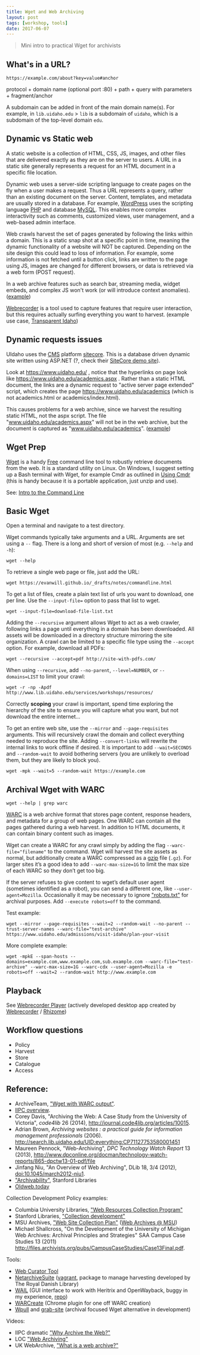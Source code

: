 ```yaml
---
title: Wget and Web Archiving 
layout: post
tags: [workshop, tools]
date: 2017-06-07
---
```


> Mini intro to practical Wget for archivists

## What's in a URL?

`https://example.com/about?key=value#anchor`

protocol + domain name (optional port :80) + path + query with parameters + fragment/anchor

A subdomain can be added in front of the main domain name(s). 
For example, in `lib.uidaho.edu` > `lib` is a subdomain of `uidaho`, which is a subdomain of the top-level domain `edu`.

## Dynamic vs Static web 

A static website is a collection of HTML, CSS, JS, images, and other files that are delivered exactly as they are on the server to users.
A URL in a static site generally represents a request for an HTML document in a specific file location. 

Dynamic web uses a server-side scripting language to create pages on the fly when a user makes a request.
Thus a URL represents a query, rather than an existing document on the server.
Content, templates, and metadata are usually stored in a database.
For example, [WordPress](https://wordpress.org/) uses the scripting language [PHP](https://secure.php.net/) and database [MySQL](https://www.mysql.com/).
This enables more complex interactivity such as comments, customized views, user management, and a web-based admin interface.

Web crawls harvest the set of pages generated by following the links within a domain. 
This is a static snap shot at a specific point in time, meaning the dynamic functionality of a website will NOT be captured.
Depending on the site design this could lead to loss of information.
For example, some information is not fetched until a button click, links are written to the page using JS, images are changed for different browsers, or data is retrieved via a web form (POST request). 

In a web archive features such as search bar, streaming media, widget embeds, and complex JS won't work (or will introduce context anomalies). ([example](https://web.archive.org/web/20150628225214/http://www.lib.uidaho.edu/))

[Webrecorder](https://webrecorder.io/) is a tool used to capture features that require user interaction, but this requires actually surfing everything you want to harvest. (example use case, [Transparent Idaho](http://transparent.idaho.gov/Pages/transhome.aspx))

## Dynamic requests issues 

UIdaho uses the [CMS](https://en.wikipedia.org/wiki/Content_management_system) platform [sitecore](http://www.sitecore.net/). 
This is a database driven dynamic site written using ASP.NET (?, check their [SiteCore demo site](http://habitat.demo.sitecore.net/)).

Look at <https://www.uidaho.edu/> , notice that the hyperlinks on page look like <https://www.uidaho.edu/academics.aspx> .
Rather than a static HTML document, the links are a dynamic request to "active server page extended" script, which creates the page <https://www.uidaho.edu/academics> (which is not academics.html or academics/index.html).

This causes problems for a web archive, since we harvest the resulting static HTML, not the aspx script. 
The file "www.uidaho.edu/academics.aspx" will not be in the web archive, but the document is captured as "www.uidaho.edu/academics". ([example](https://web.archive.org/web/20160302145114/http://www.uidaho.edu/))

## Wget Prep

[Wget](https://www.gnu.org/software/wget/) is a handy [Free](https://www.gnu.org/philosophy/free-sw.en.html) command line tool to robustly retrieve documents from the web.
It is a standard utility on Linux. 
On Windows, I suggest setting up a Bash terminal with Wget, for example Cmdr as outlined in [Using Cmdr](https://evanwill.github.io/_drafts/notes/cmdr.html) (this is handy because it is a portable application, just unzip and use).

See: [Intro to the Command Line](https://evanwill.github.io/_drafts/notes/commandline.html)

## Basic Wget

Open a terminal and navigate to a test directory.

Wget commands typically take arguments and a URL.
Arguments are set using a `--` flag. 
There is a long and short of version of most (e.g. `--help` and `-h`):

`wget --help`

To retrieve a single web page or file, just add the URL:

`wget https://evanwill.github.io/_drafts/notes/commandline.html`

To get a list of files, create a plain text list of urls you want to download, one per line. Use the `--input-file=` option to pass that list to wget.

`wget --input-file=download-file-list.txt`

Adding the `--recursive` argument allows Wget to act as a web crawler, following links a page until everything in a domain has been downloaded.
All assets will be downloaded in a directory structure mirroring the site organization.
A crawl can be limited to a specific file type using the `--accept` option. For example, download all PDFs:

`wget --recursive --accept=pdf http://site-with-pdfs.com/`

When using `--recursive`, add `--no-parent`, `--level=NUMBER`, or `--domains=LIST` to limit your crawl:

`wget -r -np -Apdf http://www.lib.uidaho.edu/services/workshops/resources/`

Correctly **scoping** your crawl is important, spend time exploring the hierarchy of the site to ensure you will capture what you want, but not download the entire internet... 

To get an entire web site, use the `--mirror` and `--page-requisites` arguments.
This will recursively crawl the domain and collect everything needed to reproduce the site. 
Adding `--convert-links` will rewrite the internal links to work offline if desired.
It is important to add `--wait=SECONDS` and `--random-wait` to avoid bothering servers (you are unlikely to overload them, but they are likely to block you).

`wget -mpk --wait=5 --random-wait https://example.com`

## Archival Wget with WARC

`wget --help | grep warc`

[WARC](https://www.loc.gov/preservation/digital/formats/fdd/fdd000236.shtml) is a web archive format that stores page content, response headers, and metadata for a group of web pages. 
One WARC can contain all the pages gathered during a web harvest. 
In addition to HTML documents, it can contain binary content such as images.

Wget can create a WARC for any crawl simply by adding the flag `--warc-file="filename"` to the command. 
Wget will harvest the site assets as normal, but additionally create a WARC compressed as a [gzip](https://en.wikipedia.org/wiki/Gzip) file (`.gz`). 
For larger sites it’s a good idea to add `--warc-max-size=1G` to limit the max size of each WARC so they don’t get too big.

If the server refuses to give content to wget’s default user agent (sometimes identified as a robot), you can send a different one, like `--user-agent=Mozilla`.
Occasionally it may be necessary to ignore ["robots.txt"](https://en.wikipedia.org/wiki/Robots_exclusion_standard) for archival purposes. 
Add `--execute robots=off` to the command.

Test example: 

```
wget --mirror --page-requisites --wait=2 --random-wait --no-parent --trust-server-names --warc-file="test-archive" https://www.uidaho.edu/admissions/visit-idaho/plan-your-visit
```

More complete example:

```
wget -mpkE --span-hosts --domains=example.com,www.example.com,sub.example.com --warc-file="test-archive" --warc-max-size=1G --warc-cdx --user-agent=Mozilla -e robots=off --wait=2 --random-wait http://www.example.com
```

## Playback

See [Webrecorder Player](https://github.com/webrecorder/webrecorderplayer-electron) (actively developed desktop app created by [Webrecorder](https://webrecorder.io/) / [Rhizome](https://rhizome.org/))

## Workflow questions

- Policy
- Harvest
- Store
- Catalogue
- Access

## Reference:

- ArchiveTeam, ["Wget with WARC output"](http://www.archiveteam.org/index.php?title=Wget_with_WARC_output).
- [IIPC overview](http://www.netpreserve.org/web-archiving/overview).
- Corey Davis, "Archiving the Web: A Case Study from the University of Victoria", *code4lib* 26 (2014), <http://journal.code4lib.org/articles/10015>.
- Adrian Brown, *Archiving websites : a practical guide for information management professionals* (2006). <http://search.lib.uidaho.edu/UID:everything:CP71127753580001451>
- Maureen Pennock, "Web-Archiving", *DPC Technology Watch Report* 13 (2013), <http://www.dpconline.org/docman/technology-watch-reports/865-dpctw13-01-pdf/file>
- Jinfang Niu, "An Overview of Web Archiving", DLib 18, 3/4 (2012), [doi:10.1045/march2012-niu1](http://www.dlib.org/dlib/march12/niu/03niu1.html).
- ["Archivability"](https://library.stanford.edu/projects/web-archiving/archivability), Stanford Libraries
- [Oldweb.today](http://oldweb.today/)

Collection Development Policy examples:
- Columbia University Libraries, ["Web Resources Collection Program"](https://library.columbia.edu/bts/web_resources_collection/policies.html)
- Stanford Libraries, ["Collection development"](http://library.stanford.edu/projects/web-archiving/collection-development)
- MSU Archives, ["Web Site Collection Plan"](http://archives.msu.edu/collections/documents/CollectionPlan_v3.pdf) ([Web Archives @ MSU](http://archives.msu.edu/collections/webarchive.php))
- Michael Shallcross, "On the Development of the University of Michigan Web Archives: Archival Principles and Strategies" SAA Campus Case Studies 13 (2011) <http://files.archivists.org/pubs/CampusCaseStudies/Case13Final.pdf>.

Tools:
- [Web Curator Tool](https://github.com/DIA-NZ/webcurator)
- [NetarchiveSuite](https://github.com/netarchivesuite/netarchivesuite) ([vagrant](https://sbforge.org/display/NASDOC/Quickstart+with+Vagrant), package to manage harvesting developed by The Royal Danish Library)
- [WAIL](https://github.com/machawk1/wail) (GUI interface to work with Heritrix and OpenWayback, buggy in my experience, [repo](http://machawk1.github.io/wail/))
- [WARCreate](http://warcreate.com/) (Chrome plugin for one off WARC creation)
- [Wpull](https://github.com/chfoo/wpull) and [grab-site](https://github.com/ludios/grab-site) (archival focused Wget alternative in development)

Videos:
- IIPC dramatic ["Why Archive the Web?"](https://youtu.be/pU32rjTaMFE)
- LOC ["Web Archiving"](https://youtu.be/T0943YkhLWU)
- UK WebArchive, ["What is a web archive?"](https://youtu.be/ubDHY-ynWi0)
